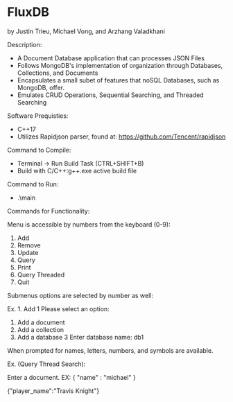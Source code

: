 # FluxDB
by Justin Trieu, Michael Vong, and Arzhang Valadkhani

Description: 
- A Document Database application that can processes JSON Files
- Follows MongoDB's implementation of organization through Databases, Collections, and Documents
- Encapsulates a small subet of features that noSQL Databases, such as MongoDB, offer. 
- Emulates CRUD Operations, Sequential Searching, and Threaded Searching

Software Prequisties:

- C++17
- Utilizes Rapidjson parser, found at: https://github.com/Tencent/rapidjson

Command to Compile: 

- Terminal -> Run Build Task (CTRL+SHIFT+B)
- Build with C/C++:g++.exe active build file

Command to Run:

- .\main

Commands for Functionality:

Menu is accessible by numbers from the keyboard (0-9):
1. Add
2. Remove
3. Update
4. Query
5. Print
6. Query Threaded
7. Quit

Submenus options are selected by number as well:

Ex. 1. Add
1
Please select an option:
1. Add a document       
2. Add a collection     
3. Add a database
3
Enter database name: db1

When prompted for names, letters, numbers, and symbols are available.

Ex. (Query Thread Search): 

Enter a document. EX: { "name" : "michael" }

{"player_name":"Travis Knight"}
